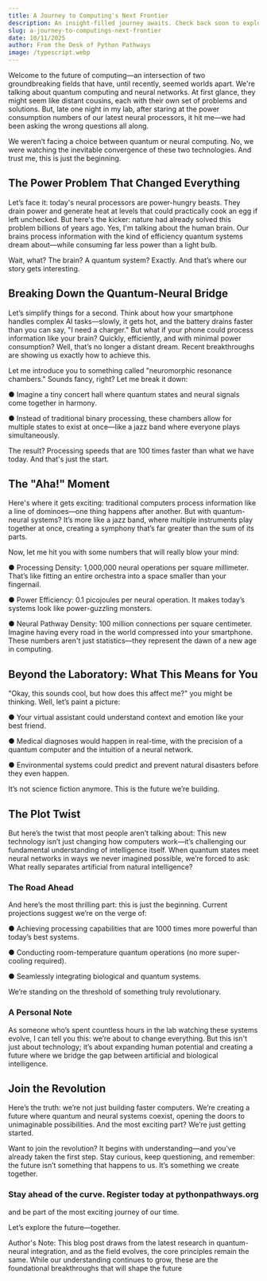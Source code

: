 ```yaml
---
title: A Journey to Computing's Next Frontier
description: An insight-filled journey awaits. Check back soon to explore and inspire.
slug: a-journey-to-computings-next-frontier
date: 10/11/2025
author: From the Desk of Python Pathways
image: /typescript.webp
---
```


Welcome to the future of computing—an intersection of two groundbreaking fields that have,
until recently, seemed worlds apart. We're talking about quantum computing and neural
networks. At first glance, they might seem like distant cousins, each with their own set of
problems and solutions. But, late one night in my lab, after staring at the power consumption
numbers of our latest neural processors, it hit me—we had been asking the wrong questions all
along.



We weren’t facing a choice between quantum or neural computing. No, we were watching the
inevitable convergence of these two technologies. And trust me, this is just the beginning.



## The Power Problem That Changed Everything


Let’s face it: today's neural processors are power-hungry beasts. They drain power and
generate heat at levels that could practically cook an egg if left unchecked. But here's the kicker:
nature had already solved this problem billions of years ago. Yes, I'm talking about the human
brain. Our brains process information with the kind of efficiency quantum systems dream
about—while consuming far less power than a light bulb.

Wait, what? The brain? A quantum system?
Exactly. And that’s where our story gets interesting.

## Breaking Down the Quantum-Neural Bridge


Let’s simplify things for a second. Think about how your smartphone handles complex AI
tasks—slowly, it gets hot, and the battery drains faster than you can say, "I need a charger." But
what if your phone could process information like your brain? Quickly, efficiently, and with
minimal power consumption? Well, that’s no longer a distant dream. Recent breakthroughs are
showing us exactly how to achieve this.


Let me introduce you to something called "neuromorphic resonance chambers." Sounds fancy,
right? Let me break it down:

● Imagine a tiny concert hall where quantum states and neural signals come together in
harmony.

● Instead of traditional binary processing, these chambers allow for multiple states to exist
at once—like a jazz band where everyone plays simultaneously.

The result? Processing speeds that are 100 times faster than what we have today. And that's
just the start.

## The "Aha!" Moment

Here's where it gets exciting: traditional computers process information like a line of
dominoes—one thing happens after another. But with quantum-neural systems? It’s more like a
jazz band, where multiple instruments play together at once, creating a symphony that’s far
greater than the sum of its parts.

Now, let me hit you with some numbers that will really blow your mind:

● Processing Density: 1,000,000 neural operations per square millimeter. That’s like
fitting an entire orchestra into a space smaller than your fingernail.

● Power Efficiency: 0.1 picojoules per neural operation. It makes today’s systems look
like power-guzzling monsters.

● Neural Pathway Density: 100 million connections per square centimeter. Imagine
having every road in the world compressed into your smartphone.
These numbers aren't just statistics—they represent the dawn of a new age in computing.

## Beyond the Laboratory: What This Means for You

"Okay, this sounds cool, but how does this affect me?" you might be thinking. Well, let’s paint a
picture:

● Your virtual assistant could understand context and emotion like your best friend.

● Medical diagnoses would happen in real-time, with the precision of a quantum computer
and the intuition of a neural network.

● Environmental systems could predict and prevent natural disasters before they even
happen.

It’s not science fiction anymore. This is the future we’re building.

## The Plot Twist

But here’s the twist that most people aren’t talking about: This new technology isn’t just
changing how computers work—it’s challenging our fundamental understanding of intelligence
itself. When quantum states meet neural networks in ways we never imagined possible, we’re
forced to ask: What really separates artificial from natural intelligence?

### The Road Ahead

And here’s the most thrilling part: this is just the beginning. Current projections suggest we’re on
the verge of:

● Achieving processing capabilities that are 1000 times more powerful than today’s best
systems.

● Conducting room-temperature quantum operations (no more super-cooling required).

● Seamlessly integrating biological and quantum systems.

We’re standing on the threshold of something truly revolutionary.

### A Personal Note

As someone who’s spent countless hours in the lab watching these systems evolve, I can tell
you this: we’re about to change everything. But this isn't just about technology; it’s about
expanding human potential and creating a future where we bridge the gap between artificial and
biological intelligence.

## Join the Revolution

Here’s the truth: we’re not just building faster computers. We’re creating a future where quantum
and neural systems coexist, opening the doors to unimaginable possibilities. And the most
exciting part? We’re just getting started.

Want to join the revolution? It begins with understanding—and you’ve already taken the first
step. Stay curious, keep questioning, and remember: the future isn’t something that happens to
us. It’s something we create together.

### Stay ahead of the curve. Register today at pythonpathways.org
and be part of the most
exciting journey of our time.

Let’s explore the future—together.

Author's Note: This blog post draws from the latest research in quantum-neural integration, and
as the field evolves, the core principles remain the same. While our understanding continues to
grow, these are the foundational breakthroughs that will shape the future